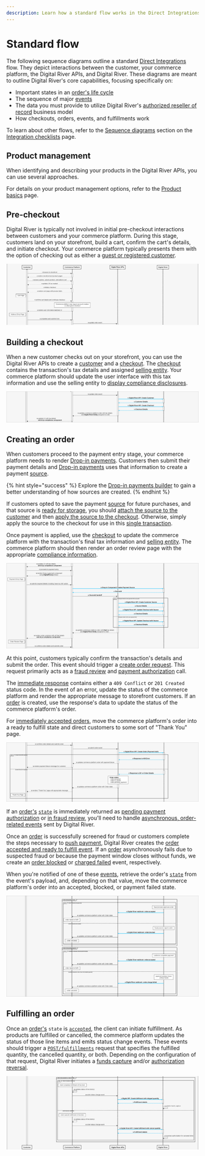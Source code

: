 ```yaml
---
description: Learn how a standard flow works in the Direct Integrations option
---
```


# Standard flow

The following sequence diagrams outline a standard [Direct Integrations](./) flow. They depict interactions between the customer, your commerce platform, the Digital River APIs, and Digital River. These diagrams are meant to outline Digital River's core capabilities, focusing specifically on:

* Important states in an [order's life cycle](../../developer-resources/digital-river-api-reference/orders/the-order-lifecycle.md)
* The sequence of major [events](../../order-management/events-and-webhooks-1/events-1/)
* The data you must provide to utilize Digital River's [authorized reseller of record](../../) business model
* How checkouts, orders, events, and fulfillments work

To learn about other flows, refer to the [Sequence diagrams](../../general-resources/standards-and-certifications/integration-checklists/#sequence-diagram) section on the [Integration checklists](../../general-resources/standards-and-certifications/integration-checklists/) page.

## Product management

When identifying and describing your products in the Digital River APIs, you can use several approaches.

For details on your product management options, refer to the [Product basics](../../product-management/skus.md) page.

## Pre-checkout

Digital River is typically not involved in initial pre-checkout interactions between customers and your commerce platform. During this stage, customers land on your storefront, build a cart, confirm the cart's details, and initiate checkout. Your commerce platform typically presents them with the option of checking out as either a [guest or registered customer](creating-checkouts/using-the-checkout-identifier.md).

![](<../../.gitbook/assets/Part 1 (1).png.png>)

## Building a checkout <a href="#creating-a-checkout" id="creating-a-checkout"></a>

When a new customer checks out on your storefront, you can use the Digital River APIs to create a [customer](https://www.digitalriver.com/docs/digital-river-api-reference/#tag/Customers) and a [checkout](https://www.digitalriver.com/docs/digital-river-api-reference/#tag/Checkouts). The [checkout](creating-checkouts/) contains the transaction's tax details and assigned [selling entity](creating-checkouts/selling-entities.md). Your commerce platform should update the user interface with this tax information and use the selling entity to [display compliance disclosures](../../developer-resources/reference/elements/compliance-elements.md).

![](<../../.gitbook/assets/Part 2.png>)

## Creating an order <a href="#creating-a-source-and-order" id="creating-a-source-and-order"></a>

When customers proceed to the payment entry stage, your commerce platform needs to render [Drop-in payments](../../payments/payment-integrations-1/drop-in/). Customers then submit their payment details and [Drop-in payments](../../payments/payment-integrations-1/drop-in/drop-in-integration-guide.md) uses that information to create a payment [source](../../payments/payment-sources/).

{% hint style="success" %}
Explore the [Drop-in payments builder](https://drapi.io/drop-in-builder/) to gain a better understanding of how sources are created.
{% endhint %}

If customers opted to save the payment [source](https://www.digitalriver.com/docs/digital-river-api-reference/#tag/Sources) for future purchases, and that source is [ready for storage](../../payments/payment-integrations-1/drop-in/drop-in-integration-guide.md#optional-allowing-the-customer-to-save-their-payment-details), you should [attach the source to the customer](../../payments/payment-sources/using-the-source-identifier.md#attaching-sources-to-customers) and then [apply the source to the checkout](../../payments/payment-sources/using-the-source-identifier.md#attaching-sources-to-checkouts). Otherwise, simply apply the source to the checkout for use in this [single transaction](../../payments/payment-sources/#reusable-or-single-use).

Once payment is applied, use the [checkout](https://www.digitalriver.com/docs/digital-river-api-reference/#tag/Checkouts) to update the commerce platform with the transaction's final tax information and [selling entity](creating-checkouts/selling-entities.md). The commerce platform should then render an order review page with the appropriate [compliance information](../../developer-resources/reference/digitalriver-object.md#digitalriver-compliance-getdetails-businessentitycode-locale).

![](<../../.gitbook/assets/Part 3 (2) (1).png>)

At this point, customers typically confirm the transaction's details and submit the order. This event should trigger a [create order request](../../order-management/creating-and-updating-an-order.md#creating-an-order-with-the-checkout-identifier). This request primarily acts as a [fraud review](../../developer-resources/digital-river-api-reference/orders/the-order-lifecycle.md#fraud-review) and [payment authorization](../../developer-resources/digital-river-api-reference/payment-charges.md#how-a-charge-is-created) call.

The [immediate response](../../order-management/creating-and-updating-an-order.md#processing-the-post-orders-response) contains either a `409 Conflict` or `201 Created` status code. In the event of an error, update the status of the commerce platform and render the appropriate message to storefront customers. If an [order](https://www.digitalriver.com/docs/digital-river-api-reference/#tag/Orders) is created, use the response's data to update the status of the commerce platform's order.

For [immediately accepted orders](../../order-management/creating-and-updating-an-order.md#accepted), move the commerce platform's order into a ready to fulfill state and direct customers to some sort of "Thank You" page.

![](<../../.gitbook/assets/Part 4 (1).png>)

If an [order's](https://www.digitalriver.com/docs/digital-river-api-reference/#tag/Orders) [`state`](../../developer-resources/digital-river-api-reference/orders/the-order-lifecycle.md) is immediately returned as [pending payment authorization](../../order-management/creating-and-updating-an-order.md#pending-payment) or [in fraud review](../../order-management/creating-and-updating-an-order.md#in-review), you'll need to handle [asynchronous, order-related events](../../order-management/creating-and-updating-an-order.md#listening-for-and-handling-order-related-webhook-events) sent by Digital River.

Once an [order](https://www.digitalriver.com/docs/digital-river-api-reference/#tag/Orders) is successfully screened for fraud or customers complete the steps necessary to [push payment](../../payments/payment-sources/#pull-or-push), Digital River creates the [order accepted and ready to fulfill event](../../order-management/creating-and-updating-an-order.md#listening-for-the-order-accepted-event). If an [order](https://www.digitalriver.com/docs/digital-river-api-reference/#tag/Orders) asynchronously fails due to suspected fraud or because the payment window closes without funds, we create an [order blocked](../../order-management/creating-and-updating-an-order.md#the-fraud-review-failure-event) or [charged failed](../../order-management/creating-and-updating-an-order.md#the-payment-failure-event) event, respectively.

When you're notified of one of these [events](../../order-management/events-and-webhooks-1/events-1/), retrieve the order's [`state`](../../developer-resources/digital-river-api-reference/orders/the-order-lifecycle.md) from the event's payload, and, depending on that value, move the commerce platform's order into an accepted, blocked, or payment failed state.

![](<../../.gitbook/assets/Part 5.png>)

## Fulfilling an order

Once an [order's](https://www.digitalriver.com/docs/digital-river-api-reference/#tag/Orders) `state` is [`accepted`](../../order-management/creating-and-updating-an-order.md#handling-accepted-orders), the client can initiate fulfillment. As products are fulfilled or cancelled, the commerce platform updates the status of those line items and emits status change events. These events should trigger a [`POST/fulfillments`](../../order-management/informing-digital-river-of-a-fulfillment.md) request that specifies the fulfilled quantity, the cancelled quantity, or both. Depending on the configuration of that request, Digital River initiates a [funds capture](../../developer-resources/digital-river-api-reference/payment-charges.md#captures) and/or [authorization reversal](../../developer-resources/digital-river-api-reference/payment-charges.md#cancels).

![](<../../.gitbook/assets/Part 6 (3).png (1).png>)
